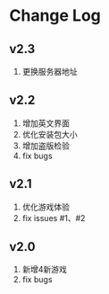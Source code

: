 # Change Log

## v2.3

1. 更换服务器地址

## v2.2

1. 增加英文界面
2. 优化安装包大小
3. 增加盗版检验
4. fix bugs

## v2.1

1. 优化游戏体验
2. fix issues #1、#2

## v2.0

1. 新增4新游戏
2. fix bugs
